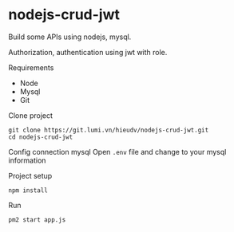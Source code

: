 # nodejs-crud-jwt

Build some APIs using nodejs, mysql.

Authorization, authentication using jwt with role.

Requirements
- Node
- Mysql
- Git

Clone project
```
git clone https://git.lumi.vn/hieudv/nodejs-crud-jwt.git
cd nodejs-crud-jwt
```

Config connection mysql
Open `.env` file and change to your mysql information

Project setup
```
npm install
```
Run
```
pm2 start app.js
```